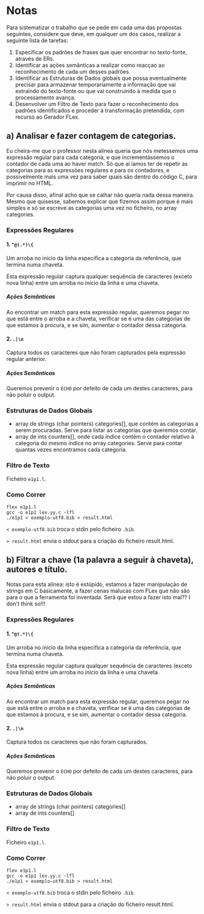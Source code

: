 # Notas

Para sistematizar o trabalho que se pede em cada uma das propostas seguintes, considere que deve, em qualquer
um dos casos, realizar a seguinte lista de tarefas:

1. Especificar os padrões de frases que quer encontrar no texto-fonte, através de ERs.
2. Identificar as ações semânticas a realizar como reacçao ao reconhecimento de cada um desses padrões.
3. Identificar as Estruturas de Dados globais que possa eventualmente precisar para armazenar temporariamente
   a informação que vai extraindo do texto-fonte ou que vai construindo à medida que o processamento avança.
4. Desenvolver um Filtro de Texto para fazer o reconhecimento dos padrões identificados e proceder à transformação
   pretendida, com recurso ao Gerador FLex.

## a) Analisar e fazer contagem de categorias.

Eu cheira-me que o professor nesta alínea queria que nós metessemos uma expressão regular para cada categoria, e que incrementássemos o contador de cada uma ao haver match. Só que aí íamos ter de repetir as categorias para as expressões regulares e para os contadores, e possivelmente mais uma vez para saber quais são dentro do código C, para imprimir no HTML.

Por causa disso, afinal acho que se calhar não queria nada dessa maneira.
Mesmo que quisesse, sabemos explicar que fizemos assim porque é mais simples e só se escreve as categorias uma vez no ficheiro, no array categories.

### Expressões Regulares

#### 1\. **`^@(.*)\{`**

Um arroba no início da linha especifica a categoria da referência,
que termina numa chaveta.

Esta expressão regular captura qualquer sequência de caracteres (exceto nova linha) entre um arroba no início da linha e uma chaveta.

##### Ações Semânticas

Ao encontrar um match para esta expressão regular, queremos pegar no que está entre o arroba e a chaveta, verificar se é uma das categorias de que estamos à procura, e se sim, aumentar o contador dessa categoria.

#### 2\. **`.|\n`**

Captura todos os caracteres que não foram capturados pela expressão regular anterior.

##### Ações Semânticas

Queremos prevenir o `ECHO` por defeito de cada um destes caracteres, para não poluir o output.

### Estruturas de Dados Globais

* array de strings (char pointers) categories[], que contém as categorias a serem procuradas. Serve para listar as categorias que queremos contar.
* array de ints counters[], onde cada índice contém o contador relativo à categoria do mesmo índice no array categories. Serve para contar quantas vezes encontramos cada categoria.

### Filtro de Texto

Ficheiro `e1p1.l`.

### Como Correr

```text
flex e1p1.l
gcc -o e1p1 lex.yy.c -lfl
./e1p1 < exemplo-utf8.bib > result.html
```

`< exemplo-utf8.bib` troca o stdin pelo ficheiro `.bib`.

`> result.html` envia o stdout para a criação do ficheiro result.html.

## b) Filtrar a chave (1a palavra a seguir à chaveta), autores e título.

Notas para esta alínea: isto é estúpido, estamos a fazer manipulação de strings em C basicamente, a fazer cenas malucas com FLex que não são para o que a ferramenta foi inventada. Será que estou a fazer isto mal?? I don't think so!!!

### Expressões Regulares

#### 1\. **`^@(.*)\{`**

Um arroba no início da linha especifica a categoria da referência,
que termina numa chaveta.

Esta expressão regular captura qualquer sequência de caracteres (exceto nova linha) entre um arroba no início da linha e uma chaveta.

##### Ações Semânticas

Ao encontrar um match para esta expressão regular, queremos pegar no que está entre o arroba e a chaveta, verificar se é uma das categorias de que estamos à procura, e se sim, aumentar o contador dessa categoria.

#### 2\. **`.|\n`**

Captura todos os caracteres que não foram capturados.

##### Ações Semânticas

Queremos prevenir o `ECHO` por defeito de cada um destes caracteres, para não poluir o output.

### Estruturas de Dados Globais

* array de strings (char pointers) categories[]
* array de ints counters[]

### Filtro de Texto

Ficheiro `e1p1.l`.

### Como Correr

```text
flex e1p1.l
gcc -o e1p1 lex.yy.c -lfl
./e1p1 < exemplo-utf8.bib > result.html
```

`< exemplo-utf8.bib` troca o stdin pelo ficheiro `.bib`.

`> result.html` envia o stdout para a criação do ficheiro result.html.

